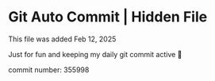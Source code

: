 # Git Auto Commit | Hidden File

This file was added Feb 12, 2025

Just for fun and keeping my daily git commit active 🤪

commit number: 355998
